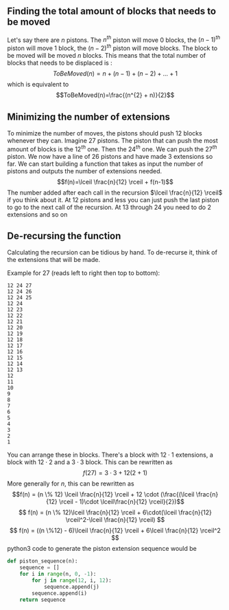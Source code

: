 ## Finding the total amount of blocks that needs to be moved

Let's say there are $n$ pistons. The $n^{th}$ piston will move $0$ blocks, the $(n-1)^{th}$ piston will move 1 block, the $(n-2)^{th}$ piston will move blocks. The block to be moved will be moved $n$ blocks. This means that the total number of blocks that needs to be displaced is : $$ToBeMoved(n)=n+(n-1)+(n-2)+ ... + 1$$
which is equivalent to $$ToBeMoved(n)=\frac{(n^{2} + n)}{2}$$
## Minimizing the number of extensions
To minimize the number of moves, the pistons should push 12 blocks whenever they can. Imagine $27$ pistons. The piston that can push the most amount of blocks is the $12^{th}$ one. Then the $24^{th}$ one. We can push the $27^{th}$ piston. We now have a line of $26$ pistons and have made $3$ extensions so far. We can start building a function that takes as input the number of pistons and outputs the number of extensions needed. $$f(n)=\lceil \frac{n}{12} \rceil + f(n-1)$$
The number added after each call in the recursion $\lceil \frac{n}{12} \rceil$ if you think about it. At $12$ pistons and less you can just push the last piston to go to the next call of the recursion. At $13$ through $24$ you need to do $2$ extensions and so on

## De-recursing the function
Calculating the recursion can be tidious by hand. To de-recurse it, think of the extensions that will be made.

Example for 27 (reads left to right then top to bottom):
```text
12 24 27
12 24 26
12 24 25
12 24
12 23
12 22
12 21
12 20
12 19
12 18
12 17
12 16
12 15
12 14
12 13
12
11
10
9
8
7
6
5
4
3
2
1
```

You can arrange these in blocks. There's a block with $12\cdot1$ extensions, a  block with $12 \cdot 2$ and a $3 \cdot 3$ block. This can be rewritten as $$f(27) = 3 \cdot 3 + 12(2 + 1)$$
More generally for $n$, this can be rewritten as $$f(n) = (n \% 12) \lceil \frac{n}{12} \rceil + 12 \cdot (\frac{(\lceil \frac{n}{12} \rceil - 1)\cdot \lceil\frac{n}{12} \rceil}{2})$$ $$ f(n) = (n \% 12)\lceil \frac{n}{12} \rceil + 6\cdot(\lceil \frac{n}{12} \rceil^2-\lceil \frac{n}{12} \rceil) $$
$$ f(n) = ((n \%12) - 6)\lceil \frac{n}{12} \rceil + 6\lceil \frac{n}{12} \rceil^2 $$
python3 code to generate the piston extension sequence would be 
```python
def piston_sequence(n):
	sequence = []
	for i in range(n, 0, -1):
		for j in range(12, i, 12):
			sequence.append(j)
		sequence.append(i)
	return sequence
```
